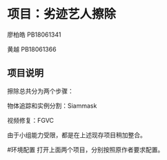 # 项目：劣迹艺人擦除
廖柏皓 PB18061341

 黄越  PB18061366
 
##  项目说明
擦除总共分为两个步骤：

物体追踪和实例分割：Siammask

视频修复：FGVC

由于小组能力受限，都是在上述现存项目稍加整合。

#环境配置
打开上面两个项目，分别按照原作者要求配置。
